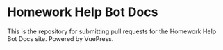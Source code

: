 # Homework Help Bot Docs

This is the repository for submitting pull requests for the Homework Help Bot Docs site. Powered by VuePress.
